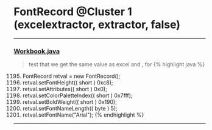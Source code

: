 # FontRecord @Cluster 1 (excelextractor, extractor, false)

***

### [Workbook.java](https://searchcode.com/codesearch/view/15642358/)
> test that we get the same value as excel and , for 
{% highlight java %}
1195. FontRecord retval = new FontRecord();
1197. retval.setFontHeight(( short ) 0xc8);
1198. retval.setAttributes(( short ) 0x0);
1199. retval.setColorPaletteIndex(( short ) 0x7fff);
1200. retval.setBoldWeight(( short ) 0x190);
1201. retval.setFontNameLength(( byte ) 5);
1202. retval.setFontName("Arial");
{% endhighlight %}

***

